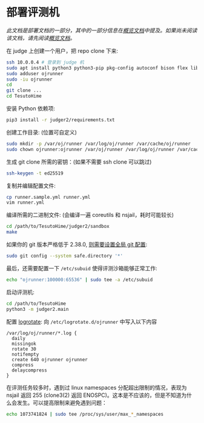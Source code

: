 # 部署评测机

*此文档是部署文档的一部分，其中的一部分信息在[概览文档](overview.md)中提及。如果尚未阅读该文档，请先阅读[概览文档](overview.md)。*

在 judge 上创建一个用户，把 repo clone 下来:

```sh
ssh 10.0.0.4 # 登录到 judge 机
sudo apt install python3 python3-pip pkg-config autoconf bison flex libprotobuf-dev libnl-route-3-dev libtool protobuf-compiler uidmap build-essential cmake jq
sudo adduser ojrunner
sudo -iu ojrunner
cd
git clone ...
cd TesutoHime
```

安装 Python 依赖项:

```sh
pip3 install -r judger2/requirements.txt
```

创建工作目录: (位置可自定义)

```sh
sudo mkdir -p /var/oj/runner /var/log/oj/runner /var/cache/oj/runner
sudo chown ojrunner:ojrunner /var/oj/runner /var/log/oj/runner /var/cache/oj/runner
```

生成 git clone 所需的密钥：(如果不需要 ssh clone 可以跳过)

```sh
ssh-keygen -t ed25519
```

复制并编辑配置文件:

```sh
cp runner.sample.yml runner.yml
vim runner.yml
```

编译所需的二进制文件: (会编译一遍 coreutils 和 nsjail，耗时可能较长)

```sh
cd /path/to/TesutoHime/judger2/sandbox
make
```

如果你的 git 版本严格低于 2.38.0, [则需要设置全局 git 配置][git]:

[git]: https://git.kernel.org/pub/scm/git/git.git/commit/?id=6061601d9f1f1c95da5f9304c319218f7cc3ec75

```sh
sudo git config --system safe.directory '*'
```

最后，还需要配置一下 `/etc/subuid` 使得评测沙箱能够正常工作:

```sh
echo "ojrunner:100000:65536" | sudo tee -a /etc/subuid
```

启动评测机:

```sh
cd /path/to/TesutoHime
python3 -m judger2.main
```

配置 [logrotate]: 向 `/etc/logrotate.d/ojrunner` 中写入以下内容

```text
/var/log/oj/runner/*.log {
  daily
  missingok
  rotate 30
  notifempty
  create 640 ojrunner ojrunner
  compress
  delaycompress
}
```

在评测任务较多时，遇到过 linux namespaces 分配超出限制的情况，表现为 nsjail 返回 255 (clone3(2) 返回 ENOSPC)。这本是不应该的，但是不知道为什么会发生。可以提高限制来避免遇到问题：

```sh
echo 1073741824 | sudo tee /proc/sys/user/max_*_namespaces
```

[logrotate]: https://www.man7.org/linux/man-pages/man8/logrotate.8.html
